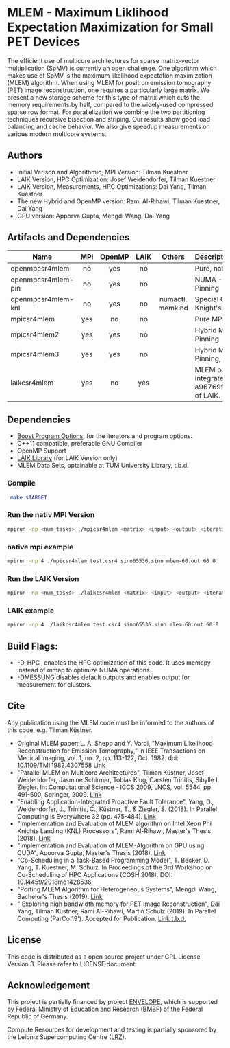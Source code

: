 # MLEM - Maximum Liklihood Expectation Maximization for Small PET Devices

The efficient use of multicore architectures for sparse matrix-vector multiplication (SpMV) is currently an open challenge. One algorithm which makes use of SpMV is the maximum likelihood expectation maximization (MLEM) algorithm. When using MLEM for positron emission tomography (PET) image reconstruction, one requires a particularly large matrix. We present a new storage scheme for this type of matrix which cuts the memory requirements by half, compared to the widely-used compressed sparse row format. For parallelization we combine the two partitioning techniques recursive bisection and striping. Our results show good load balancing and cache behavior. We also give speedup measurements on various modern multicore systems.

## Authors
- Initial Verison and Algorithmic, MPI Version: Tilman Kuestner
- LAIK Version, HPC Optimization: Josef Weidendorfer, Tilman Kuestner
- LAIK Version, Measurements, HPC Optimizations: Dai Yang, Tilman Kuestner
- The new Hybrid and OpenMP version: Rami Al-Rihawi, Tilman Kuestner, Dai Yang
- GPU version: Apporva Gupta, Mengdi Wang, Dai Yang

## Artifacts and Dependencies
| Name        | MPI           | OpenMP  |  LAIK | Others|Description|
| ------------- |:-------------:|:-----:|:--:|:--:|:--|
| openmpcsr4mlem| no | yes | no | | Pure, native OpenMP Implementation.|
| openmpcsr4mlem-pin| no | yes | no | | NUMA - Optimized OpenMP Version using thread Pinning |
| openmpcsr4mlem-knl | no | yes | no | numactl, memkind | Special Optimized version for Intel© Xeon Phi© Knight's Landing (KNL) Processors |
| mpicsr4mlem     | yes | no | no | | Pure MPI Implementation | 
| mpicsr4mlem2 | yes | yes      |  no | | Hybrid MPI-OpenMP Implementation with Thread Pinning |
| mpicsr4mlem3 | yes | yes      |  no | | Hybrid MPI-OpenMP Implementation with Thread Pinning, HBM Optimization and Cache Blocking |
| laikcsr4mlem | yes  | no | yes |  | MLEM ported to LAIK to enable application-integrated Fault Tolerance. Tested with commit a96769f193b32ee6196e28a7c554259f9bd749ef of LAIK. |


## Dependencies
- [Boost Program Options](http://boost.org/), for the iterators and program options.
- C++11 compatible, preferable GNU Compiler
- OpenMP Support
- [LAIK Library](https://github.com/envelope-project/laik) (for LAIK Version only)
- MLEM Data Sets, optainable at TUM University Library, t.b.d. 


### Compile
```sh
 make $TARGET
```
### Run the nativ MPI Version
```sh
mpirun -np <num_tasks> ./mpicsr4mlem <matrix> <input> <output> <iterations> <checkpointing>
```
### native mpi example
```sh
mpirun -np 4 ./mpicsr4mlem test.csr4 sino65536.sino mlem-60.out 60 0
```
### Run the LAIK Version
```sh
mpirun -np <num_tasks> ./laikcsr4mlem <matrix> <input> <output> <iterations>
```
### LAIK example
```sh
mpirun -np 4 ./laikcsr4mlem test.csr4 sino65536.sino mlem-60.out 60 0
```

## Build Flags:
- -D\_HPC\_ enables the HPC optimization of this code. It uses memcpy instead of mmap to optimize NUMA operations. 
- -DMESSUNG disables default outputs and enables output for measurement for clusters. 

## Cite
Any publication using the MLEM code must be informed to the authors of this code, e.g. Tilman Küstner.
- Original MLEM paper: L. A. Shepp and Y. Vardi, "Maximum Likelihood Reconstruction for Emission Tomography," in IEEE Transactions on Medical Imaging, vol. 1, no. 2, pp. 113-122, Oct. 1982. doi: 10.1109/TMI.1982.4307558 [Link](http://ieeexplore.ieee.org/stamp/stamp.jsp?tp=&arnumber=4307558&isnumber=4307552)
- "Parallel MLEM on Multicore Architectures", Tilman Küstner, Josef Weidendorfer, Jasmine Schirmer, Tobias Klug, Carsten Trinitis, Sibylle I. Ziegler. In: Computational Science - ICCS 2009, LNCS, vol. 5544, pp. 491-500, Springer, 2009. [Link](http://www.springerlink.com/content/x2226771p5779h34/)
- "Enabling Application-Integrated Proactive Fault Tolerance", Yang, D., Weidendorfer, J., Trinitis, C., Küstner, T., & Ziegler, S. (2018). In  Parallel Computing is Everywhere 32 (pp. 475-484). [Link](https://books.google.de/books?id=ysFVDwAAQBAJ&lpg=PA475&ots=k57wIk8a4x&dq=Dai%20Yang%20laik&lr&pg=PA475#v=onepage&q&f=false)
- "Implementation and Evaluation of MLEM algorithm on Intel Xeon Phi Knights Landing (KNL) Processors", Rami Al-Rihawi, Master's Thesis (2018). [Link](https://mediatum.ub.tum.de/1455603)
- "Implementation and Evaluation of MLEM-Algorithm on GPU using CUDA", Apoorva Gupta, Master's Thesis (2018). [Link](https://mediatum.ub.tum.de/1443203)
- "Co-Scheduling in a Task-Based Programming Model", T. Becker, D. Yang, T. Kuestner, M. Schulz. In Proceedings of the 3rd Workshop on Co-Scheduling of HPC Applications (COSH 2018). DOI: [10.14459/2018md1428536](https://mediatum.ub.tum.de/1428536).
- "Porting MLEM Algorithm for Heterogeneous Systems", Mengdi Wang, Bachelor's Thesis (2019). [Link](https://mediatum.ub.tum.de/1518886)
- " Exploring high bandwidth memory for PET Image Reconstruction", Dai Yang, Tilman Küstner, Rami Al-Rihawi, Martin Schulz (2019). In Parallel Computing (ParCo 19'). Accepted for Publication. [Link t.b.d.]()


## License
This code is distributed as a open source project under GPL License Version 3. Please refer to LICENSE document.

## Acknowledgement
This project is partially financed by project [ENVELOPE](http://envelope.itec.kit.edu), which is supported by Federal Ministry of Education and Research (BMBF) of the Federal Republic of Germany. 

Compute Resources for development and testing is partially sponsored by the Leibniz Supercomputing Centre ([LRZ](https://www.lrz.de)).
